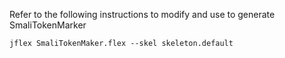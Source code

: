 Refer to the following instructions to modify and use to generate SmaliTokenMarker

```shell
jflex SmaliTokenMaker.flex --skel skeleton.default
```
